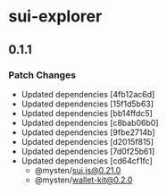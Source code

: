 # sui-explorer

## 0.1.1

### Patch Changes

- Updated dependencies [4fb12ac6d]
- Updated dependencies [15f1d5b63]
- Updated dependencies [bb14ffdc5]
- Updated dependencies [c8bab06b0]
- Updated dependencies [9fbe2714b]
- Updated dependencies [d2015f815]
- Updated dependencies [7d0f25b61]
- Updated dependencies [cd64cf1fc]
  - @mysten/sui.js@0.21.0
  - @mysten/wallet-kit@0.2.0
